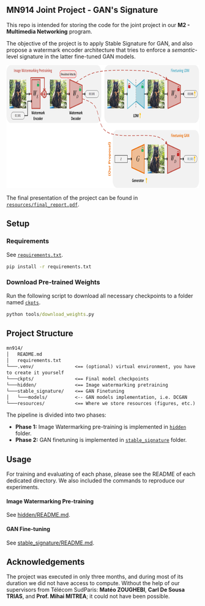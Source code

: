MN914 Joint Project - GAN's Signature
------

This repo is intended for storing the code for the joint project in our **M2 - Multimedia Networking** program.

The objective of the project is to apply Stable Signature for GAN,
and also propose a watermark encoder architecture that tries to enforce a _semantic_-level signature in
the latter fine-tuned GAN models.

<p align="center">
<img src="resources/stable_signature_vs_gan_signature.png" height="320"/>
</p>

The final presentation of the project can be found in [`resources/final_report.pdf`](resources/final_report.pdf).

## Setup

### Requirements

See [`requirements.txt`](requirements.txt).

```cmd
pip install -r requirements.txt
```

### Download Pre-trained Weights

Run the following script to download all necessary checkpoints to a folder named [`ckpts`](ckpts).

```cmd
python tools/download_weights.py
```

## Project Structure

```
mn914/
│   README.md
│   requirements.txt
└───.venv/               <== (optional) virtual environment, you have to create it yourself
└───ckpts/               <== Final model checkpoints
└───hidden/              <== Image watermarking pretraining
└───stable_signature/    <== GAN Finetuning
│   └───models/          <-- GAN models implementation, i.e. DCGAN
└───resources/           <== Where we store resources (figures, etc.)
```

The pipeline is divided into two phases:
- **Phase 1:** Image Watermarking pre-training is implemented in [`hidden`](hidden) folder.
- **Phase 2:** GAN finetuning is implemented in [`stable_signature`](stable_signature) folder.

## Usage

For training and evaluating of each phase, please see the README of each dedicated directory.
We also included the commands to reproduce our experiments.

#### Image Watermarking Pre-training

See [hidden/README.md](hidden/README.md).

#### GAN Fine-tuning

See [stable_signature/README.md](stable_signature/README.md).

## Acknowledgements

The project was executed in only three months, and during most of its duration we did not have access to compute.
Without the help of our supervisors from Télécom SudParis:
**Matéo ZOUGHEBI**, **Carl De Sousa TRIAS**, and **Prof. Mihai MITREA**;
it could not have been possible.
